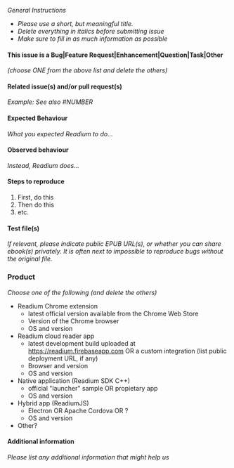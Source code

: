 *General Instructions*

- *Please use a short, but meaningful title.*
- *Delete everything in italics before submitting issue*
- *Make sure to fill in as much information as possible*

#### This issue is a Bug|Feature Request|Enhancement|Question|Task|Other
*(choose ONE from the above list and delete the others)*

#### Related issue(s) and/or pull request(s)
*Example: See also #NUMBER*

#### Expected Behaviour
*What you expected Readium to do...*

#### Observed behaviour
*Instead, Readium does...*

#### Steps to reproduce
1. First, do this
2. Then do this
3. etc.

#### Test file(s)
*If relevant, please indicate public EPUB URL(s), or whether you can share ebook(s) privately.  It is often next to impossible to reproduce bugs without the original file.*

### Product
*Choose one of the following (and delete the others)*

* Readium Chrome extension
  * latest official version available from the Chrome Web Store 
  * Version of the Chrome browser
  * OS and version
* Readium cloud reader app
  * latest development build uploaded at https://readium.firebaseapp.com OR a custom integration (list public deployment URL, if any)
  * Browser and version
  * OS and version
* Native application (Readium SDK C++)
  * official "launcher" sample OR propietary app
  * OS and version
* Hybrid app (ReadiumJS)
  * Electron OR Apache Cordova OR ?
  * OS and version
* Other?

#### Additional information
*Please list any additional information that might help us*
